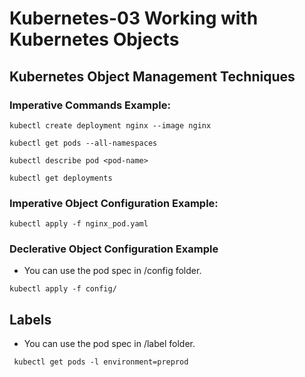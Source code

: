 # Kubernetes-03 Working with Kubernetes Objects
## Kubernetes Object Management Techniques
### Imperative Commands Example:
```
kubectl create deployment nginx --image nginx
```

```
kubectl get pods --all-namespaces
```

```
kubectl describe pod <pod-name>
```

```
kubectl get deployments
```

### Imperative Object Configuration Example:
```
kubectl apply -f nginx_pod.yaml
```

### Declerative Object Configuration Example
- You can use the pod spec in /config folder.
```
kubectl apply -f config/
```

## Labels
- You can use the pod spec in /label folder.
```
 kubectl get pods -l environment=preprod
```
